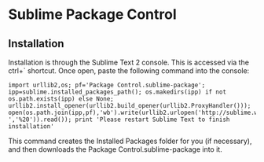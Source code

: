 Sublime Package Control
=======================

Installation
------------

Installation is through the Sublime Text 2 console. This is accessed via the ctrl+` shortcut.
Once open, paste the following command into the console:

    import urllib2,os; pf='Package Control.sublime-package'; ipp=sublime.installed_packages_path(); os.makedirs(ipp) if not os.path.exists(ipp) else None; urllib2.install_opener(urllib2.build_opener(urllib2.ProxyHandler())); open(os.path.join(ipp,pf),'wb').write(urllib2.urlopen('http://sublime.wbond.net/'+pf.replace(' ','%20')).read()); print 'Please restart Sublime Text to finish installation'

This command creates the Installed Packages folder for you (if necessary), and then downloads the Package Control.sublime-package into it.